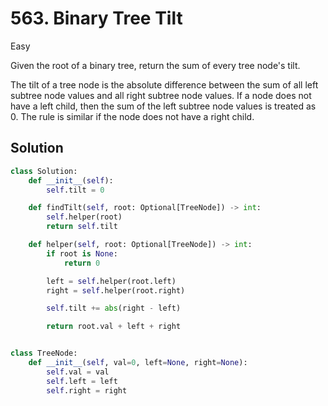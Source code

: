 # 563. Binary Tree Tilt

Easy

Given the root of a binary tree, return the sum of every tree node's tilt.

The tilt of a tree node is the absolute difference between the sum of all left
subtree node values and all right subtree node values. If a node does not have a
left child, then the sum of the left subtree node values is treated as 0. The
rule is similar if the node does not have a right child.

## Solution

```python
class Solution:
    def __init__(self):
        self.tilt = 0

    def findTilt(self, root: Optional[TreeNode]) -> int:
        self.helper(root)
        return self.tilt

    def helper(self, root: Optional[TreeNode]) -> int:
        if root is None:
            return 0

        left = self.helper(root.left)
        right = self.helper(root.right)

        self.tilt += abs(right - left)

        return root.val + left + right


class TreeNode:
    def __init__(self, val=0, left=None, right=None):
        self.val = val
        self.left = left
        self.right = right
```
